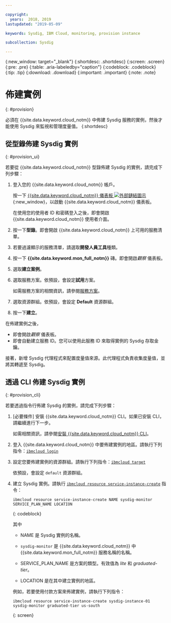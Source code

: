 ```yaml
---

copyright:
  years:  2018, 2019
lastupdated: "2019-05-09"

keywords: Sysdig, IBM Cloud, monitoring, provision instance

subcollection: Sysdig

---
```


{:new_window: target="_blank"}
{:shortdesc: .shortdesc}
{:screen: .screen}
{:pre: .pre}
{:table: .aria-labeledby="caption"}
{:codeblock: .codeblock}
{:tip: .tip}
{:download: .download}
{:important: .important}
{:note: .note}

# 佈建實例
{: #provision}

必須在 {{site.data.keyword.cloud_notm}} 中佈建 Sysdig 服務的實例，然後才能使用 Sysdig 來監視和管理度量值。
{:shortdesc}


## 從型錄佈建 Sysdig 實例
{: #provision_ui}

若要從 {{site.data.keyword.cloud_notm}} 型錄佈建 Sysdig 的實例，請完成下列步驟：

1. 登入您的 {{site.data.keyword.cloud_notm}} 帳戶。

    按一下 [{{site.data.keyword.cloud_notm}} 儀表板 ![外部鏈結圖示](../../icons/launch-glyph.svg "外部鏈結圖示")](https://cloud.ibm.com/login){:new_window}，以啟動 {{site.data.keyword.cloud_notm}} 儀表板。

	在使用您的使用者 ID 和密碼登入之後，即會開啟 {{site.data.keyword.cloud_notm}} 使用者介面。

2. 按一下**型錄**。即會開啟 {{site.data.keyword.cloud_notm}} 上可用的服務清單。

3. 若要過濾顯示的服務清單，請選取**開發人員工具**種類。

4. 按一下 **{{site.data.keyword.mon_full_notm}}** 磚。即會開啟*觀察* 儀表板。

5. 選取**建立案例**。 

6. 選取服務方案。依預設，會設定**試用**方案。

    如需服務方案的相關資訊，請參閱[服務方案](/docs/services/Monitoring-with-Sysdig?topic=Sysdig-pricing_plans#pricing_plans)。

7. 選取資源群組。依預設，會設定 **Default** 資源群組。

8. 按一下**建立**。

在佈建實例之後， 

* 即會開啟*觀察* 儀表板。 
* 即會自動建立服務 ID。您可以使用此服務 ID 來取得實例的 Sysdig 存取金鑰。

接著，新增 Sysdig 代理程式來配置度量值來源。此代理程式負責收集度量值，並將其轉遞至 Sysdig。 



## 透過 CLI 佈建 Sysdig 實例
{: #provision_cli}

若要透過指令行佈建 Sysdig 的實例，請完成下列步驟：

1. [必要條件] 安裝 {{site.data.keyword.cloud_notm}} CLI。如果已安裝 CLI，請繼續進行下一步。

   如需相關資訊，請參閱[安裝 {{site.data.keyword.cloud_notm}} CLI](/docs/cli?topic=cloud-cli-ibmcloud-cli#ibmcloud-cli)。

2. 登入 {{site.data.keyword.cloud_notm}} 中要佈建實例的地區。請執行下列指令：[`ibmcloud login`](/docs/cli/reference/ibmcloud/bx_cli.html#ibmcloud_login)

3. 設定您要佈建實例的資源群組。請執行下列指令：[`ibmcloud target`](/docs/cli/reference/ibmcloud/bx_cli.html#ibmcloud_target)

    依預設，會設定 `default` 資源群組。

4. 建立 Sysdig 實例。請執行 [`ibmcloud resource service-instance-create`](/docs/cli/reference/ibmcloud/cli_resource_group.html#ibmcloud_resource_service_instance_create) 指令：

    ```
    ibmcloud resource service-instance-create NAME sysdig-monitor SERVICE_PLAN_NAME LOCATION
    ```
    {: codeblock}

    其中

    * NAME 是 Sysdig 實例的名稱。
    
    * `sysdig-monitor` 是 {{site.data.keyword.cloud_notm}} 中 {{site.data.keyword.mon_full_notm}} 服務名稱的名稱。
    
    * SERVICE_PLAN_NAME 是方案的類型。有效值為 *lite* 和 *graduated-tier*。
    
    * LOCATION 是在其中建立實例的地區。

    例如，若要使用付款方案來佈建實例，請執行下列指令：

    ```
    ibmcloud resource service-instance-create sysdig-instance-01 sysdig-monitor graduated-tier us-south
    ```
    {: screen}

